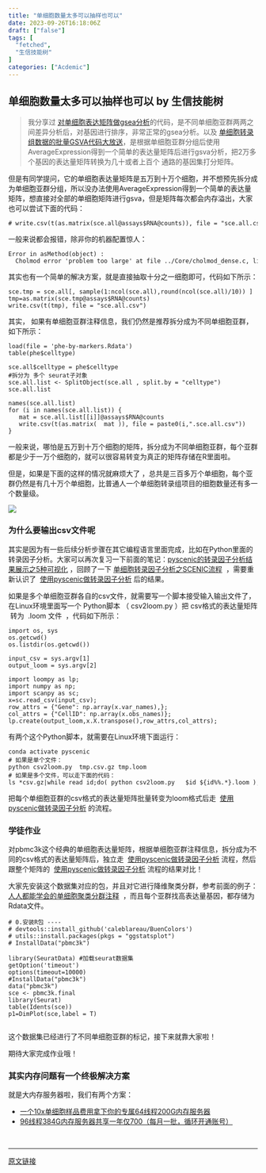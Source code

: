```yaml
---
title: "单细胞数量太多可以抽样也可以"
date: 2023-09-26T16:18:06Z
draft: ["false"]
tags: [
  "fetched",
  "生信技能树"
]
categories: ["Acdemic"]
---
```

单细胞数量太多可以抽样也可以 by 生信技能树
------
<div><section data-tool="mdnice编辑器" data-website="https://www.mdnice.com"><blockquote data-tool="mdnice编辑器"><p>我分享过 <a href="https://mp.weixin.qq.com/s?__biz=MzAxMDkxODM1Ng==&amp;mid=2247498040&amp;idx=1&amp;sn=3a39699ab10fb71b966adb5e7e640270&amp;scene=21#wechat_redirect" data-linktype="2">对单细胞表达矩阵做gsea分析</a>的代码，是不同单细胞亚群两两之间差异分析后，对基因进行排序，非常正常的gsea分析。以及 <a href="https://mp.weixin.qq.com/s?__biz=MzAxMDkxODM1Ng==&amp;mid=2247511608&amp;idx=1&amp;sn=aee917f6e8aef8b9214eedb4a23780a0&amp;scene=21#wechat_redirect" data-linktype="2">单细胞转录组数据的批量GSVA代码大放送</a>，是根据单细胞亚群分组后使用AverageExpression得到一个简单的表达量矩阵后进行gsva分析，把2万多个基因的表达量矩阵转换为几十或者上百个 通路的基因集打分矩阵。</p></blockquote><p data-tool="mdnice编辑器">但是有同学提问，它的单细胞表达量矩阵是五万到十万个细胞，并不想预先拆分成为单细胞亚群分组，所以没办法使用AverageExpression得到一个简单的表达量矩阵，想直接对全部的单细胞矩阵进行gsva，但是矩阵每次都会内存溢出，大家也可以尝试下面的代码：</p><pre data-tool="mdnice编辑器"><span></span><code><span># write.csv(t(as.matrix(sce.all@assays$RNA@counts)), file = "sce.all.csv")</span><br></code></pre><p data-tool="mdnice编辑器">一般来说都会报错，除非你的机器配置惊人：</p><pre data-tool="mdnice编辑器"><span></span><code>Error <span>in</span> asMethod(object) : <br>  Cholmod error <span>'problem too large'</span> at file ../Core/cholmod_dense.c, line 102<br></code></pre><p data-tool="mdnice编辑器">其实也有一个简单的解决方案，就是直接抽取十分之一细胞即可，代码如下所示：</p><pre data-tool="mdnice编辑器"><span></span><code>sce.tmp = sce.all[, sample(<span>1</span>:ncol(sce.all),round(ncol(sce.all)/<span>10</span>)) ]<br>tmp=as.matrix(sce.tmp@assays$RNA@counts)<br>write.csv(t(tmp), file = <span>"sce.all.csv"</span>) <br></code></pre><p data-tool="mdnice编辑器">其实， 如果有单细胞亚群注释信息，我们仍然是推荐拆分成为不同单细胞亚群，如下所示：</p><pre data-tool="mdnice编辑器"><span></span><code>load(file = <span>'phe-by-markers.Rdata'</span>)<br>table(phe$celltype)<br><br>sce.all$celltype = phe$celltype<br><span>#拆分为 多个 seurat子对象</span><br>sce.all.list &lt;- SplitObject(sce.all , split.by = <span>"celltype"</span>)<br>sce.all.list <br><br>names(sce.all.list)<br><span>for</span> (i <span>in</span> names(sce.all.list)) {<br>   mat = sce.all.list[[i]]@assays$RNA@counts<br>   write.csv(t(as.matrix(  mat )), file = paste0(i,<span>".sce.all.csv"</span>)) <br>} <br></code></pre><p data-tool="mdnice编辑器">一般来说，哪怕是五万到十万个细胞的矩阵，拆分成为不同单细胞亚群，每个亚群都是少于一万个细胞的，就可以很容易转变为真正的矩阵存储在R里面啦。</p><p data-tool="mdnice编辑器">但是，如果是下面的这样的情况就麻烦大了 ，总共是三百多万个单细胞，每个亚群仍然是有几十万个单细胞，比普通人一个单细胞转录组项目的细胞数量还有多一个数量级。</p><p><img data-galleryid="" data-ratio="0.8" data-s="300,640" data-src="https://mmbiz.qpic.cn/mmbiz_png/cZNhZQ6j4wwgmI0ylwjvtz2gJfBx0X2yIwib36QxuTicofbutMGj3gwdtBJqMjvu48uDmGdkAjZKGv3pQm2qIeEA/640?wx_fmt=png" data-type="png" data-w="1150" src="https://mmbiz.qpic.cn/mmbiz_png/cZNhZQ6j4wwgmI0ylwjvtz2gJfBx0X2yIwib36QxuTicofbutMGj3gwdtBJqMjvu48uDmGdkAjZKGv3pQm2qIeEA/640?wx_fmt=png"></p><h3 data-tool="mdnice编辑器"><span></span>为什么要输出csv文件呢<span></span></h3><p data-tool="mdnice编辑器">其实是因为有一些后续分析步骤在其它编程语言里面完成，比如在Python里面的转录因子分析。大家可以再次复习一下前面的笔记：<a href="https://mp.weixin.qq.com/s?__biz=MzAxMDkxODM1Ng==&amp;mid=2247511888&amp;idx=1&amp;sn=15bad0f377832710a08451eb3d6d2f76&amp;scene=21#wechat_redirect" data-linktype="2">pyscenic的转录因子分析结果展示之5种可视化</a> ，回顾了一下 <a href="https://mp.weixin.qq.com/s?__biz=MzAxMDkxODM1Ng==&amp;mid=2247498091&amp;idx=1&amp;sn=5c157da6e889f2134ef9342cee560197&amp;scene=21#wechat_redirect" data-linktype="2">单细胞转录因子分析之SCENIC流程</a>  ，需要重新认识了  <a href="https://mp.weixin.qq.com/s?__biz=MzAxMDkxODM1Ng==&amp;mid=2247504858&amp;idx=1&amp;sn=d0723511206f8957561ad0692aa8362b&amp;scene=21#wechat_redirect" data-linktype="2">使用pyscenic做转录因子分析</a> 后的结果。</p><p data-tool="mdnice编辑器">如果是多个单细胞亚群各自的csv文件，就需要写一个脚本接受输入输出文件了，在Linux环境里面写一个 Python脚本 （ csv2loom.py ）把 csv格式的表达量矩阵  转为  .loom 文件  ，代码如下所示：</p><pre data-tool="mdnice编辑器"><span></span><code><span>import</span> os, sys<br>os.getcwd()<br>os.listdir(os.getcwd()) <br><br>input_csv = sys.argv[<span>1</span>]<br>output_loom = sys.argv[<span>2</span>]<br><br><span>import</span> loompy <span>as</span> lp;<br><span>import</span> numpy <span>as</span> np;<br><span>import</span> scanpy <span>as</span> sc;<br>x=sc.read_csv(input_csv);<br>row_attrs = {<span>"Gene"</span>: np.array(x.var_names),};<br>col_attrs = {<span>"CellID"</span>: np.array(x.obs_names)};<br>lp.create(output_loom,x.X.transpose(),row_attrs,col_attrs);<br></code></pre><p data-tool="mdnice编辑器">有两个这个Python脚本，就需要在Linux环境下面运行：</p><pre data-tool="mdnice编辑器"><span></span><code>conda activate pyscenic<br><span># 如果是单个文件：</span><br>python csv2loom.py  tmp.csv.gz tmp.loom<br><span># 如果是多个文件，可以走下面的代码：</span><br>ls *csv.gz|<span>while</span> <span>read</span> id;<span>do</span>( python csv2loom.py   <span>$id</span> <span>${id%%.*}</span>.loom );<span>done</span><br></code></pre><p data-tool="mdnice编辑器">把每个单细胞亚群的csv格式的表达量矩阵批量转变为loom格式后走  <a href="https://mp.weixin.qq.com/s?__biz=MzAxMDkxODM1Ng==&amp;mid=2247504858&amp;idx=1&amp;sn=d0723511206f8957561ad0692aa8362b&amp;scene=21#wechat_redirect" data-linktype="2">使用pyscenic做转录因子分析</a> 的流程。</p><h3 data-tool="mdnice编辑器"><span></span>学徒作业<span></span></h3><p data-tool="mdnice编辑器">对pbmc3k这个经典的单细胞表达量矩阵，根据单细胞亚群注释信息，拆分成为不同的csv格式的表达量矩阵后，独立走  <a href="https://mp.weixin.qq.com/s?__biz=MzAxMDkxODM1Ng==&amp;mid=2247504858&amp;idx=1&amp;sn=d0723511206f8957561ad0692aa8362b&amp;scene=21#wechat_redirect" data-linktype="2">使用pyscenic做转录因子分析</a> 流程，然后跟整个矩阵的  <a href="https://mp.weixin.qq.com/s?__biz=MzAxMDkxODM1Ng==&amp;mid=2247504858&amp;idx=1&amp;sn=d0723511206f8957561ad0692aa8362b&amp;scene=21#wechat_redirect" data-linktype="2">使用pyscenic做转录因子分析</a> 流程的结果对比！</p><p data-tool="mdnice编辑器">大家先安装这个数据集对应的包，并且对它进行降维聚类分群，参考前面的例子：<a href="https://mp.weixin.qq.com/s?__biz=MzAxMDkxODM1Ng==&amp;mid=2247497956&amp;idx=1&amp;sn=5d4deb7cf7b7848b3e2273cbd663bb6a&amp;scene=21#wechat_redirect" data-linktype="2">人人都能学会的单细胞聚类分群注释</a>  ，而且每个亚群找高表达量基因，都存储为Rdata文件。</p><pre data-tool="mdnice编辑器"><span></span><code><span># 0.安装R包 ----</span><br><span># devtools::install_github('caleblareau/BuenColors')</span><br><span># utils::install.packages(pkgs = "ggstatsplot")</span><br><span># InstallData("pbmc3k") </span><br><br><span>library</span>(SeuratData) <span>#加载seurat数据集  </span><br>getOption(<span>'timeout'</span>)<br>options(timeout=<span>10000</span>)<br><span>#InstallData("pbmc3k")  </span><br>data(<span>"pbmc3k"</span>)  <br>sce &lt;- pbmc3k.final   <br><span>library</span>(Seurat)<br>table(Idents(sce))<br>p1=DimPlot(sce,label = <span>T</span>)<br><br></code></pre><p data-tool="mdnice编辑器">这个数据集已经进行了不同单细胞亚群的标记，接下来就靠大家啦！</p><p data-tool="mdnice编辑器">期待大家完成作业哦！</p><h3 data-tool="mdnice编辑器"><span></span>其实内存问题有一个终极解决方案<span></span></h3><p data-tool="mdnice编辑器">就是大内存服务器啦，我们有两个方案：</p><ul data-tool="mdnice编辑器"><li><section><a href="https://mp.weixin.qq.com/s?__biz=MzAxMDkxODM1Ng==&amp;mid=2247510851&amp;idx=1&amp;sn=1f4aab69309001507bc7e0ebba616f6e&amp;scene=21#wechat_redirect" data-linktype="2">一个10x单细胞样品费用拿下你的专属64线程200G内存服务器</a></section></li><li><section><a href="https://mp.weixin.qq.com/s?__biz=MzAxMDkxODM1Ng==&amp;mid=2247507852&amp;idx=1&amp;sn=cd51efdc0c7db4d71065d2bd42750a72&amp;scene=21#wechat_redirect" data-linktype="2">96线程384G内存服务器共享一年仅700（每月一批，循环开通账号）</a></section></li></ul></section><p><br></p></div>  
<hr>
<a href="https://mp.weixin.qq.com/s/uUV3_2sUWodAO-yPMvqp4g",target="_blank" rel="noopener noreferrer">原文链接</a>
